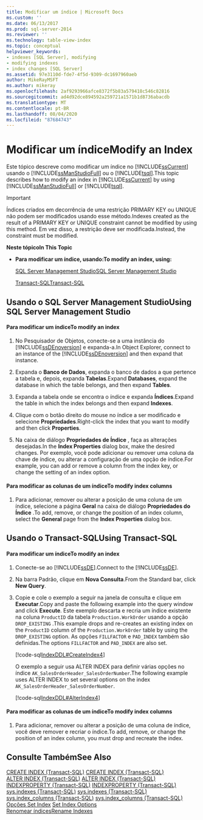 ```yaml
---
title: Modificar um índice | Microsoft Docs
ms.custom: ''
ms.date: 06/13/2017
ms.prod: sql-server-2014
ms.reviewer: ''
ms.technology: table-view-index
ms.topic: conceptual
helpviewer_keywords:
- indexes [SQL Server], modifying
- modifying indexes
- index changes [SQL Server]
ms.assetid: 97e3110d-fde7-4f5d-9309-dc1697960aeb
author: MikeRayMSFT
ms.author: mikeray
ms.openlocfilehash: 2af9293966afce8372f5b83a579418c546c82816
ms.sourcegitcommit: ad4d92dce894592a259721a1571b1d8736abacdb
ms.translationtype: MT
ms.contentlocale: pt-BR
ms.lasthandoff: 08/04/2020
ms.locfileid: "87684743"
---
```

# <a name="modify-an-index"></a><span data-ttu-id="ecf73-102">Modificar um índice</span><span class="sxs-lookup"><span data-stu-id="ecf73-102">Modify an Index</span></span>
  <span data-ttu-id="ecf73-103">Este tópico descreve como modificar um índice no [!INCLUDE[ssCurrent](../../includes/sscurrent-md.md)] usando o [!INCLUDE[ssManStudioFull](../../includes/ssmanstudiofull-md.md)] ou o [!INCLUDE[tsql](../../includes/tsql-md.md)].</span><span class="sxs-lookup"><span data-stu-id="ecf73-103">This topic describes how to modify an index in [!INCLUDE[ssCurrent](../../includes/sscurrent-md.md)] by using [!INCLUDE[ssManStudioFull](../../includes/ssmanstudiofull-md.md)] or [!INCLUDE[tsql](../../includes/tsql-md.md)].</span></span>  
  
> [!IMPORTANT]  
>  <span data-ttu-id="ecf73-104">Índices criados em decorrência de uma restrição PRIMARY KEY ou UNIQUE não podem ser modificados usando esse método.</span><span class="sxs-lookup"><span data-stu-id="ecf73-104">Indexes created as the result of a PRIMARY KEY or UNIQUE constraint cannot be modified by using this method.</span></span> <span data-ttu-id="ecf73-105">Em vez disso, a restrição deve ser modificada.</span><span class="sxs-lookup"><span data-stu-id="ecf73-105">Instead, the constraint must be modified.</span></span>  
  
 <span data-ttu-id="ecf73-106">**Neste tópico**</span><span class="sxs-lookup"><span data-stu-id="ecf73-106">**In This Topic**</span></span>  
  
-   <span data-ttu-id="ecf73-107">**Para modificar um índice, usando:**</span><span class="sxs-lookup"><span data-stu-id="ecf73-107">**To modify an index, using:**</span></span>  
  
     [<span data-ttu-id="ecf73-108">SQL Server Management Studio</span><span class="sxs-lookup"><span data-stu-id="ecf73-108">SQL Server Management Studio</span></span>](#SSMSProcedure)  
  
     [<span data-ttu-id="ecf73-109">Transact-SQL</span><span class="sxs-lookup"><span data-stu-id="ecf73-109">Transact-SQL</span></span>](#TsqlProcedure)  
  
##  <a name="using-sql-server-management-studio"></a><a name="SSMSProcedure"></a> <span data-ttu-id="ecf73-110">Usando o SQL Server Management Studio</span><span class="sxs-lookup"><span data-stu-id="ecf73-110">Using SQL Server Management Studio</span></span>  
  
#### <a name="to-modify-an-index"></a><span data-ttu-id="ecf73-111">Para modificar um índice</span><span class="sxs-lookup"><span data-stu-id="ecf73-111">To modify an index</span></span>  
  
1.  <span data-ttu-id="ecf73-112">No Pesquisador de Objetos, conecte-se a uma instância do [!INCLUDE[ssDEnoversion](../../includes/ssdenoversion-md.md)] e expanda-a.</span><span class="sxs-lookup"><span data-stu-id="ecf73-112">In Object Explorer, connect to an instance of the [!INCLUDE[ssDEnoversion](../../includes/ssdenoversion-md.md)] and then expand that instance.</span></span>  
  
2.  <span data-ttu-id="ecf73-113">Expanda o **Banco de Dados**, expanda o banco de dados a que pertence a tabela e, depois, expanda **Tabelas**.</span><span class="sxs-lookup"><span data-stu-id="ecf73-113">Expand **Databases**, expand the database in which the table belongs, and then expand **Tables**.</span></span>  
  
3.  <span data-ttu-id="ecf73-114">Expanda a tabela onde se encontra o índice e expanda **Índices**.</span><span class="sxs-lookup"><span data-stu-id="ecf73-114">Expand the table in which the index belongs and then expand **Indexes**.</span></span>  
  
4.  <span data-ttu-id="ecf73-115">Clique com o botão direito do mouse no índice a ser modificado e selecione **Propriedades**.</span><span class="sxs-lookup"><span data-stu-id="ecf73-115">Right-click the index that you want to modify and then click **Properties**.</span></span>  
  
5.  <span data-ttu-id="ecf73-116">Na caixa de diálogo **Propriedades de Índice** , faça as alterações desejadas.</span><span class="sxs-lookup"><span data-stu-id="ecf73-116">In the **Index Properties** dialog box, make the desired changes.</span></span> <span data-ttu-id="ecf73-117">Por exemplo, você pode adicionar ou remover uma coluna da chave de índice, ou alterar a configuração de uma opção de índice.</span><span class="sxs-lookup"><span data-stu-id="ecf73-117">For example, you can add or remove a column from the index key, or change the setting of an index option.</span></span>  
  
#### <a name="to-modify-index-columns"></a><span data-ttu-id="ecf73-118">Para modificar as colunas de um índice</span><span class="sxs-lookup"><span data-stu-id="ecf73-118">To modify index columns</span></span>  
  
1.  <span data-ttu-id="ecf73-119">Para adicionar, remover ou alterar a posição de uma coluna de um índice, selecione a página **Geral** na caixa de diálogo **Propriedades do Índice** .</span><span class="sxs-lookup"><span data-stu-id="ecf73-119">To add, remove, or change the position of an index column, select the **General** page from the **Index Properties** dialog box.</span></span>  
  
##  <a name="using-transact-sql"></a><a name="TsqlProcedure"></a> <span data-ttu-id="ecf73-120">Usando o Transact-SQL</span><span class="sxs-lookup"><span data-stu-id="ecf73-120">Using Transact-SQL</span></span>  
  
#### <a name="to-modify-an-index"></a><span data-ttu-id="ecf73-121">Para modificar um índice</span><span class="sxs-lookup"><span data-stu-id="ecf73-121">To modify an index</span></span>  
  
1.  <span data-ttu-id="ecf73-122">Conecte-se ao [!INCLUDE[ssDE](../../includes/ssde-md.md)].</span><span class="sxs-lookup"><span data-stu-id="ecf73-122">Connect to the [!INCLUDE[ssDE](../../includes/ssde-md.md)].</span></span>  
  
2.  <span data-ttu-id="ecf73-123">Na barra Padrão, clique em **Nova Consulta**.</span><span class="sxs-lookup"><span data-stu-id="ecf73-123">From the Standard bar, click **New Query**.</span></span>  
  
3.  <span data-ttu-id="ecf73-124">Copie e cole o exemplo a seguir na janela de consulta e clique em **Executar**.</span><span class="sxs-lookup"><span data-stu-id="ecf73-124">Copy and paste the following example into the query window and click **Execute**.</span></span> <span data-ttu-id="ecf73-125">Este exemplo descarta e recria um índice existente na coluna `ProductID` da tabela `Production.WorkOrder` usando a opção `DROP_EXISTING` .</span><span class="sxs-lookup"><span data-stu-id="ecf73-125">This example drops and re-creates an existing index on the `ProductID` column of the `Production.WorkOrder` table by using the `DROP_EXISTING` option.</span></span> <span data-ttu-id="ecf73-126">As opções `FILLFACTOR` e `PAD_INDEX` também são definidas.</span><span class="sxs-lookup"><span data-stu-id="ecf73-126">The options `FILLFACTOR` and `PAD_INDEX` are also set.</span></span>  
  
     [!code-sql[IndexDDL#CreateIndex4](../../snippets/tsql/SQL14/tsql/indexddl/transact-sql/createindex.sql#createindex4)]  
  
     <span data-ttu-id="ecf73-127">O exemplo a seguir usa ALTER INDEX para definir várias opções no índice `AK_SalesOrderHeader_SalesOrderNumber`.</span><span class="sxs-lookup"><span data-stu-id="ecf73-127">The following example uses ALTER INDEX to set several options on the index `AK_SalesOrderHeader_SalesOrderNumber`.</span></span>  
  
     [!code-sql[IndexDDL#AlterIndex4](../../snippets/tsql/SQL14/tsql/indexddl/transact-sql/alterindex.sql#alterindex4)]  
  
#### <a name="to-modify-index-columns"></a><span data-ttu-id="ecf73-128">Para modificar as colunas de um índice</span><span class="sxs-lookup"><span data-stu-id="ecf73-128">To modify index columns</span></span>  
  
1.  <span data-ttu-id="ecf73-129">Para adicionar, remover ou alterar a posição de uma coluna de índice, você deve remover e recriar o índice.</span><span class="sxs-lookup"><span data-stu-id="ecf73-129">To add, remove, or change the position of an index column, you must drop and recreate the index.</span></span>  
  
## <a name="see-also"></a><span data-ttu-id="ecf73-130">Consulte Também</span><span class="sxs-lookup"><span data-stu-id="ecf73-130">See Also</span></span>  
 <span data-ttu-id="ecf73-131">[CREATE INDEX &#40;Transact-SQL&#41;](/sql/t-sql/statements/create-index-transact-sql) </span><span class="sxs-lookup"><span data-stu-id="ecf73-131">[CREATE INDEX &#40;Transact-SQL&#41;](/sql/t-sql/statements/create-index-transact-sql) </span></span>  
 <span data-ttu-id="ecf73-132">[ALTER INDEX &#40;Transact-SQL&#41;](/sql/t-sql/statements/alter-index-transact-sql) </span><span class="sxs-lookup"><span data-stu-id="ecf73-132">[ALTER INDEX &#40;Transact-SQL&#41;](/sql/t-sql/statements/alter-index-transact-sql) </span></span>  
 <span data-ttu-id="ecf73-133">[INDEXPROPERTY &#40;Transact-SQL&#41;](/sql/t-sql/functions/indexproperty-transact-sql) </span><span class="sxs-lookup"><span data-stu-id="ecf73-133">[INDEXPROPERTY &#40;Transact-SQL&#41;](/sql/t-sql/functions/indexproperty-transact-sql) </span></span>  
 <span data-ttu-id="ecf73-134">[sys.indexes &#40;Transact-SQL&#41;](/sql/relational-databases/system-catalog-views/sys-indexes-transact-sql) </span><span class="sxs-lookup"><span data-stu-id="ecf73-134">[sys.indexes &#40;Transact-SQL&#41;](/sql/relational-databases/system-catalog-views/sys-indexes-transact-sql) </span></span>  
 <span data-ttu-id="ecf73-135">[sys.index_columns &#40;Transact-SQL&#41;](/sql/relational-databases/system-catalog-views/sys-index-columns-transact-sql) </span><span class="sxs-lookup"><span data-stu-id="ecf73-135">[sys.index_columns &#40;Transact-SQL&#41;](/sql/relational-databases/system-catalog-views/sys-index-columns-transact-sql) </span></span>  
 <span data-ttu-id="ecf73-136">[Opções Set Index](set-index-options.md) </span><span class="sxs-lookup"><span data-stu-id="ecf73-136">[Set Index Options](set-index-options.md) </span></span>  
 [<span data-ttu-id="ecf73-137">Renomear índices</span><span class="sxs-lookup"><span data-stu-id="ecf73-137">Rename Indexes</span></span>](indexes.md)  
  
  
